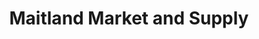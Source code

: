 ---
title: "Maitland Market and Supply"
url: /goderich/maitland-market-and-supply/
shop: Gemüse & Obst
---